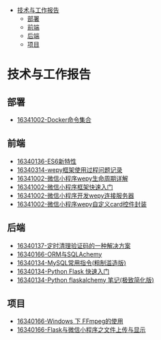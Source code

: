 <!-- TOC -->

- [技术与工作报告](#技术与工作报告)
    - [部署](#部署)
    - [前端](#前端)
    - [后端](#后端)
    - [项目](#项目)

<!-- /TOC -->

# 技术与工作报告


## 部署
- [16341002-Docker命令集合](https://blog.csdn.net/qq_36304596/article/details/93385161)

## 前端
- [16340136-ES6新特性](https://blog.csdn.net/qq_36297981/article/details/93418205)
- [16340314-wepy框架使用过程问题记录](https://626zdysdq.github.io/2019/06/22/system_analysis/wepy%E6%A1%86%E6%9E%B6%E4%BD%BF%E7%94%A8%E8%BF%87%E7%A8%8B%E9%97%AE%E9%A2%98%E8%AE%B0%E5%BD%95/)
- [16341002-微信小程序wepy生命周期详解](https://blog.csdn.net/qq_36304596/article/details/93399480)
- [16341002-微信小程序框架快速入门](https://blog.csdn.net/qq_36304596/article/details/93379104)
- [16341002-微信小程序开发wepy连接服务器](https://blog.csdn.net/qq_36304596/article/details/93380481)
- [16341002-微信小程序wepy自定义card控件封装](https://blog.csdn.net/qq_36304596/article/details/93383821)

## 后端
- [16340137-定时清理验证码的一种解决方案](https://blog.csdn.net/Runner1st/article/details/93361274)
- [16340166-ORM与SQLAchemy](https://blog.csdn.net/qq_36347365/article/details/93409925)
- [16340134-MySQL常用指令(粗制滥造版)](https://blog.csdn.net/m0_37782473/article/details/93419468)
- [16340134-Python Flask 快速入门](https://blog.csdn.net/m0_37782473/article/details/93420295)
- [16340134-Python flaskalchemy 笔记(极致简化版)](https://blog.csdn.net/m0_37782473/article/details/93421168)

## 项目
- [16340166-Windows 下 FFmpeg的使用](https://blog.csdn.net/qq_36347365/article/details/93377000)
- [16340166-Flask与微信小程序之文件上传与显示](https://blog.csdn.net/qq_36347365/article/details/93404639)


